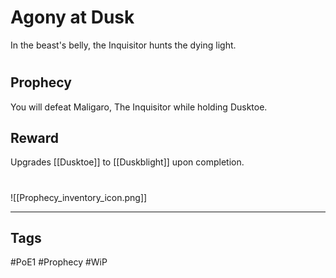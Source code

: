 # Agony at Dusk
In the beast's belly, the Inquisitor hunts the dying light.
#
## Prophecy
You will defeat Maligaro, The Inquisitor while holding Dusktoe.
## Reward
Upgrades [[Dusktoe]] to [[Duskblight]] upon completion. 

#
![[Prophecy_inventory_icon.png]]

---
## Tags
#PoE1 
#Prophecy
#WiP 